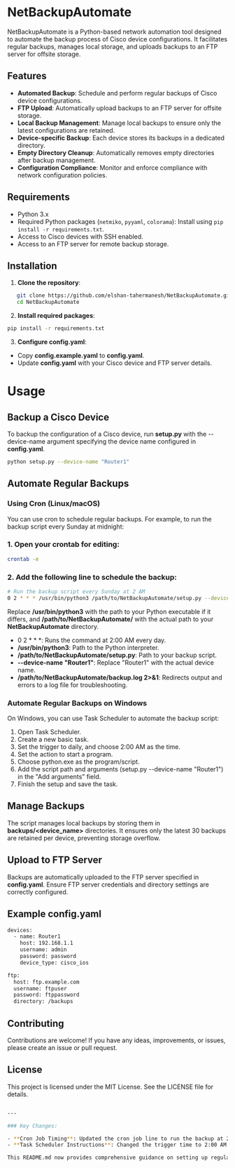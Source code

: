 # NetBackupAutomate

NetBackupAutomate is a Python-based network automation tool designed to automate the backup process of Cisco device configurations. It facilitates regular backups, manages local storage, and uploads backups to an FTP server for offsite storage.

## Features

- **Automated Backup**: Schedule and perform regular backups of Cisco device configurations.
- **FTP Upload**: Automatically upload backups to an FTP server for offsite storage.
- **Local Backup Management**: Manage local backups to ensure only the latest configurations are retained.
- **Device-specific Backup**: Each device stores its backups in a dedicated directory.
- **Empty Directory Cleanup**: Automatically removes empty directories after backup management.
- **Configuration Compliance**: Monitor and enforce compliance with network configuration policies.

## Requirements

- Python 3.x
- Required Python packages (`netmiko`, `pyyaml`, `colorama`): Install using `pip install -r requirements.txt`.
- Access to Cisco devices with SSH enabled.
- Access to an FTP server for remote backup storage.

## Installation

1. **Clone the repository**:
```sh
   git clone https://github.com/elshan-tahermanesh/NetBackupAutomate.git
   cd NetBackupAutomate
```

2. **Install required packages**:

```sh
pip install -r requirements.txt
```

3. **Configure config.yaml**:

- Copy **config.example.yaml** to **config.yaml**.
- Update **config.yaml** with your Cisco device and FTP server details.



# Usage

## Backup a Cisco Device

To backup the configuration of a Cisco device, run **setup.py** with the --device-name argument specifying the device name configured in **config.yaml**.

```sh
python setup.py --device-name "Router1"
```

## Automate Regular Backups

### Using Cron (Linux/macOS)

You can use cron to schedule regular backups. For example, to run the backup script every Sunday at midnight:

### 1. Open your crontab for editing:

```sh
crontab -e
```

### 2. Add the following line to schedule the backup:

```sh
# Run the backup script every Sunday at 2 AM
0 2 * * * /usr/bin/python3 /path/to/NetBackupAutomate/setup.py --device-name "Router1" >> /path/to/NetBackupAutomate/backup.log 2>&1
```

Replace **/usr/bin/python3** with the path to your Python executable if it differs, and **/path/to/NetBackupAutomate/** with the actual path to your **NetBackupAutomate** directory.

- 0 2 * * *: Runs the command at 2:00 AM every day.
- **/usr/bin/python3**: Path to the Python interpreter.
- **/path/to/NetBackupAutomate/setup.py**: Path to your backup script.
- **--device-name "Router1"**: Replace "Router1" with the actual device name.
- **/path/to/NetBackupAutomate/backup.log 2>&1**: Redirects output and errors to a log file for troubleshooting.

### Automate Regular Backups on Windows

On Windows, you can use Task Scheduler to automate the backup script:

1. Open Task Scheduler.
2. Create a new basic task.
3. Set the trigger to daily, and choose 2:00 AM as the time.
4. Set the action to start a program.
5. Choose python.exe as the program/script.
6. Add the script path and arguments (setup.py --device-name "Router1") in the "Add arguments" field.
7. Finish the setup and save the task.

## Manage Backups
The script manages local backups by storing them in **backups/<device_name>** directories. It ensures only the latest 30 backups are retained per device, preventing storage overflow.

## Upload to FTP Server
Backups are automatically uploaded to the FTP server specified in **config.yaml**. Ensure FTP server credentials and directory settings are correctly configured.

## Example config.yaml

```sh
devices:
  - name: Router1
    host: 192.168.1.1
    username: admin
    password: password
    device_type: cisco_ios

ftp:
  host: ftp.example.com
  username: ftpuser
  password: ftppassword
  directory: /backups
```

## Contributing
Contributions are welcome! If you have any ideas, improvements, or issues, please create an issue or pull request.

## License
This project is licensed under the MIT License. See the LICENSE file for details.

```sh

---

### Key Changes:

- **Cron Job Timing**: Updated the cron job line to run the backup at 2 AM every day.
- **Task Scheduler Instructions**: Changed the trigger time to 2:00 AM in the Windows Task Scheduler instructions.

This README.md now provides comprehensive guidance on setting up regular backups using cron and Windows Task Scheduler, including the specific schedule to run nightly at 2 AM.
```